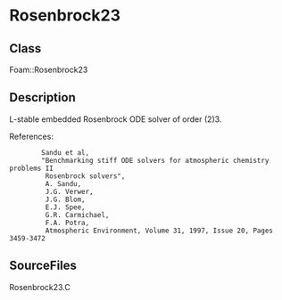 # Rosenbrock23 
## Class
Foam::Rosenbrock23

## Description
L-stable embedded Rosenbrock ODE solver of order (2)3.

References:
```
        Sandu et al,
        "Benchmarking stiff ODE solvers for atmospheric chemistry problems II
         Rosenbrock solvers",
         A. Sandu,
         J.G. Verwer,
         J.G. Blom,
         E.J. Spee,
         G.R. Carmichael,
         F.A. Potra,
         Atmospheric Environment, Volume 31, 1997, Issue 20, Pages 3459-3472
```

## SourceFiles
Rosenbrock23.C

